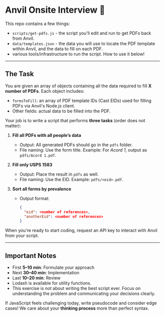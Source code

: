 # Anvil Onsite Interview 👋

This repo contains a few things:

- `scripts/get-pdfs.js` - the script you'll edit and run to get PDFs back from Anvil.
- `data/templates.json` - the data you will use to locate the PDF template within Anvil, and the data to fill on each PDF.
- various tools/infrastructure to run the script. How to use it below!

--- 

## The Task

You are given an array of objects containing all the data required to fill **X number of PDFs**.
Each object includes:

* `formsToFill`: an array of PDF template IDs (Cast EIDs) used for filling PDFs via Anvil's Node.js client.
* Other fields: actual data to be filled into the PDF.

Your job is to write a script that performs **three tasks** (order does not matter):

1. **Fill all PDFs with all people’s data**

   * Output: All generated PDFs should go in the `pdfs` folder.
   * File naming: Use the form title.
     Example: For *Acord 1*, output as `pdfs/Acord 1.pdf`.

2. **Fill only USPS 1583**

   * Output: Place the result in `pdfs` as well.
   * File naming: Use the EID.
     Example: `pdfs/<eid>.pdf`.

3. **Sort all forms by prevalence**

   * Output format:

     ```json
     {
       "eid": <number of references>,
       "anotherEid": <number of references>
     }
     ```

When you're ready to start coding, request an API key to interact with Anvil from your script.

---

## Important Notes

* First **5–10 min**: Formulate your approach
* Next **30–40 min**: Implementation
* Last **10–20 min**: Review
* Lodash is available for utility functions.
* This exercise is _not_ about writing the best script ever.
  Focus on understanding the problem and communicating your decisions clearly.

If JavaScript feels challenging today, write pseudocode and consider edge cases!
We care about your **thinking process** more than perfect syntax.

